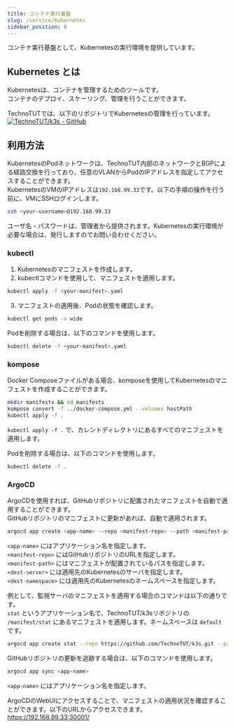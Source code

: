 ```yaml
---
title: コンテナ実行基盤
slug: /service/kubernetes
sidebar_position: 8
---
```

コンテナ実行基盤として、Kubernetesの実行環境を提供しています。
## Kubernetes とは
Kubernetesは、コンテナを管理するためのツールです。  
コンテナのデプロイ、スケーリング、管理を行うことができます。  
  
TechnoTUTでは、以下のリポジトリでKubernetesの管理を行っています。  
[![TechnoTUT/k3s - GitHub](https://gh-card.dev/repos/TechnoTUT/k3s.svg?fullname=)](https://github.com/TechnoTUT/k3s)

## 利用方法
KubernetesのPodネットワークは、TechnoTUT内部のネットワークとBGPによる経路交換を行っており、任意のVLANからPodのIPアドレスを指定してアクセスすることができます。  
KubernetesのVMのIPアドレスは`192.168.99.33`です。以下の手順の操作を行う前に、VMにSSHログインします。  
```bash
ssh <your-username>@192.168.99.33
```
ユーザ名・パスワードは、管理者から提供されます。Kubernetesの実行環境が必要な場合は、発行しますのでお問い合わせください。  

### kubectl
1. Kubernetesのマニフェストを作成します。  
2. kubectlコマンドを使用して、マニフェストを適用します。
```bash
kubectl apply -f <your-manifest>.yaml
```
3. マニフェストの適用後、Podの状態を確認します。
```bash
kubectl get pods -o wide
```

Podを削除する場合は、以下のコマンドを使用します。
```bash
kubectl delete -f <your-manifest>.yaml
```

### kompose
Docker Composeファイルがある場合、komposeを使用してKubernetesのマニフェストを作成することができます。  
```bash
mkdir manifests && cd manifests
kompose convert -f ../docker-compose.yml --volumes hostPath
kubectl apply -f .
```
`kubectl apply -f .` で、カレントディレクトリにあるすべてのマニフェストを適用します。  
  
Podを削除する場合は、以下のコマンドを使用します。
```bash
kubectl delete -f .
```
### ArgoCD
ArgoCDを使用すれば、GitHubリポジトリに配置されたマニフェストを自動で適用することができます。  
GitHubリポジトリのマニフェストに更新があれば、自動で適用されます。  
```bash
argocd app create <app-name> --repo <manifest-repo> --path <manifest-path> --dest-server <dest-server> --dest-namespace <dest-namespace>
```
`<app-name>` にはアプリケーション名を指定します。  
`<manifest-repo>` にはGitHubリポジトリのURLを指定します。  
`<manifest-path>` にはマニフェストが配置されているパスを指定します。  
`<dest-server>` には適用先のKubernetesのサーバを指定します。  
`<dest-namespace>` には適用先のKubernetesのネームスペースを指定します。
  
例として、監視サーバのマニフェストを適用する場合のコマンドは以下の通りです。  
`stat` というアプリケーション名で、TechnoTUT/k3sリポジトリの `/manifest/stat` にあるマニフェストを適用します。ネームスペースは `default` です。
```bash
argocd app create stat --repo https://github.com/TechnoTUT/k3s.git --path manifest/stat --dest-server https://kubernetes.default.svc --dest-namespace default
```

GitHubリポジトリの更新を追跡する場合は、以下のコマンドを使用します。
```bash
argocd app sync <app-name>
```
`<app-name>` にはアプリケーション名を指定します。
  
ArgoCDのWebUIにアクセスすることで、マニフェストの適用状況を確認することができます。以下のURLからアクセスできます。  
https://192.168.99.33:30001/